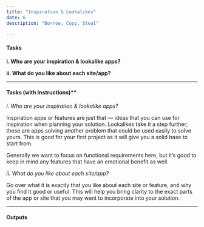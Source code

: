 ```yaml
---
title: "Inspiration & Lookalikes"
date: 6
description: "Borrow, Copy, Steal" 

---
```


#### Tasks

**i. Who are your inspiration & lookalike apps?** 

**ii.  What do you like about each site/app?** 

---

#### Tasks (with Instructions)**

*i. Who are your inspiration & lookalike apps?* 

Inspiration apps or features are just that — ideas that you can use for inspiration when planning your solution. Lookalikes take it a step further; these are apps solving another problem that could be used easily to solve yours. This is good for your first project as it will give you a solid base to start from.

Generally we want to focus on functional requirements here, but it’s good to keep in mind any features that have an emotional benefit as well. 

*ii.  What do you like about each site/app?* 

Go over what it is exactly that you like about each site or feature, and why you find it good or useful. This will help you bring clarity to the exact parts of the app or site that you may want to incorporate into your solution. 

---

#### Outputs

